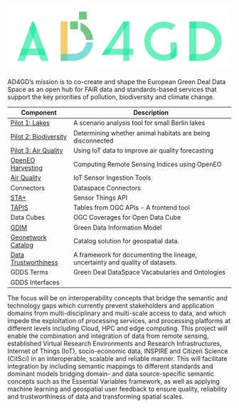 <h1 align="center">
  <img src="https://raw.githubusercontent.com/AD4GD/.github/main/profile/logo.svg" alt="AD4GD Logo" width="500"/>
</h1>

AD4GD’s mission is to co-create and shape the European Green Deal Data Space as an open hub for FAIR data and standards-based services that support the key priorities of pollution, biodiversity and climate change.


| Component               | Description                                                                                                        |
|-------------------------|--------------------------------------------------------------------------------------------------------------------|
| [Pilot 1: Lakes](https://github.com/AD4GD/pilot-1-water-quality-semantics)  | A scenario analysis tool for small Berlin lakes                |
| [Pilot 2: Biodiversity](https://github.com/AD4GD/pilot-2)                   | Determining whether animal habitats are being disconnected     |
| [Pilot 3: Air Quality](https://github.com/AD4GD/pilot-3-air-quality)        | Using IoT data to improve air quality forecasting              |
| [OpenEO Harvesting](https://github.com/AD4GD/Component-openEO-harvester)    | Computing Remote Sensing Indices using OpenEO                  |
| [Air Quality](https://github.com/AD4GD/component-ingestion)                 | IoT Sensor Ingestion Tools                                     |
| Connectors                                                                  | Dataspace Connectors                                           |
| [STA+](https://github.com/AD4GD/Component-STAplus_Server)                   | Sensor Things API                                              |
| [TAPIS](https://github.com/AD4GD/Component-TAPIS)                           | Tables from OGC APIs - A frontend tool                         |
| Data Cubes                                                                  | OGC Coverages for Open Data Cube                               |
| [GDIM](https://github.com/AD4GD/GDIM)                                       |  Green Data Information Model                                  |
| [Geonetwork Catalog](https://github.com/AD4GD/Component-GeoNetwork)         | Catalog solution for geospatial data.                          |
| [Data Trustworthiness](https://github.com/AD4GD/Component-Data-Trustworthiness-Framework)  | A framework for documenting the lineage, uncertainty and quality of datasets. |
| GDDS Terms                                                                  | Green Deal DataSpace Vacabularies and Ontologies               |
| GDDS Interfaces         |                                                                               |

The focus will be on interoperability concepts that bridge the semantic and technology gaps which currently prevent stakeholders and application domains from multi-disciplinary and multi-scale access to data, and which impede the exploitation of processing services, and processing platforms at different levels including Cloud, HPC and edge computing.
This project will enable the combination and integration of data from remote sensing, established Virtual Research Environments and Research Infrastructures, Internet of Things (IoT), socio-economic data, INSPIRE and Citizen Science (CitSci) in an interoperable, scalable and reliable manner. This will facilitate integration by including semantic mappings to different standards and dominant models bridging domain- and data source-specific semantic concepts such as the Essential Variables framework, as well as applying machine learning and geospatial user feedback to ensure quality, reliability and trustworthiness of data and transforming spatial scales.

